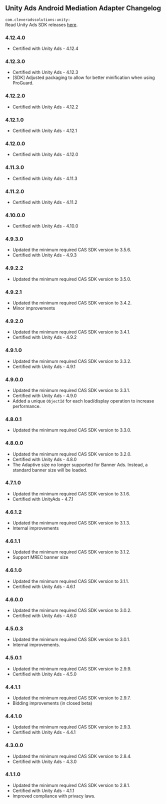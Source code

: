 ## Unity Ads Android Mediation Adapter Changelog
`com.cleveradssolutions:unity:`  
Read Unity Ads SDK releases [here](https://docs.unity.com/ads/en-us/manual/Changelog).

### 4.12.4.0
- Certified with Unity Ads - 4.12.4

### 4.12.3.0
- Certified with Unity Ads - 4.12.3
- [SDK] Adjusted packaging to allow for better minification when using ProGuard.

### 4.12.2.0
- Certified with Unity Ads - 4.12.2

### 4.12.1.0
- Certified with Unity Ads - 4.12.1

### 4.12.0.0
- Certified with Unity Ads - 4.12.0

### 4.11.3.0
- Certified with Unity Ads - 4.11.3

### 4.11.2.0
- Certified with Unity Ads - 4.11.2

### 4.10.0.0
- Certified with Unity Ads - 4.10.0

### 4.9.3.0
- Updated the minimum required CAS SDK version to 3.5.6.
- Certified with Unity Ads - 4.9.3

### 4.9.2.2
- Updated the minimum required CAS SDK version to 3.5.0.

### 4.9.2.1
- Updated the minimum required CAS SDK version to 3.4.2.
- Minor improvements

### 4.9.2.0
- Updated the minimum required CAS SDK version to 3.4.1.
- Certified with Unity Ads - 4.9.2

### 4.9.1.0
- Updated the minimum required CAS SDK version to 3.3.2.
- Certified with Unity Ads - 4.9.1

### 4.9.0.0
- Updated the minimum required CAS SDK version to 3.3.1.
- Certified with Unity Ads - 4.9.0
- Added a unique `ObjectId` for each load/display operation to increase performance.

### 4.8.0.1
- Updated the minimum required CAS SDK version to 3.3.0.

### 4.8.0.0
- Updated the minimum required CAS SDK version to 3.2.0.
- Certified with Unity Ads - 4.8.0
- The Adaptive size no longer supported for Banner Ads. Instead, a standard banner size will be loaded.

### 4.7.1.0
- Updated the minimum required CAS SDK version to 3.1.6.
- Certified with UnityAds - 4.7.1

### 4.6.1.2
- Updated the minimum required CAS SDK version to 3.1.3.
- Internal improvements

### 4.6.1.1
- Updated the minimum required CAS SDK version to 3.1.2.
- Support MREC banner size

### 4.6.1.0
- Updated the minimum required CAS SDK version to 3.1.1.
- Certified with Unity Ads - 4.6.1

### 4.6.0.0
- Updated the minimum required CAS SDK version to 3.0.2.
- Certified with Unity Ads - 4.6.0

### 4.5.0.3
- Updated the minimum required CAS SDK version to 3.0.1.
- Internal improvements.

### 4.5.0.1
- Updated the minimum required CAS SDK version to 2.9.9.
- Certified with Unity Ads - 4.5.0

### 4.4.1.1
- Updated the minimum required CAS SDK version to 2.9.7.
- Bidding improvements (in closed beta)

### 4.4.1.0
- Updated the minimum required CAS SDK version to 2.9.3.
- Certified with Unity Ads - 4.4.1

### 4.3.0.0
- Updated the minimum required CAS SDK version to 2.8.4.
- Certified with Unity Ads - 4.3.0

### 4.1.1.0
- Updated the minimum required CAS SDK version to 2.8.1.
- Certified with Unity Ads - 4.1.1
- Improved compliance with privacy laws.